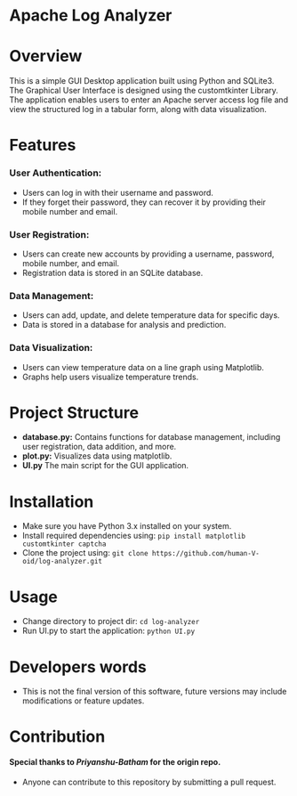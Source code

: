 # **Apache Log Analyzer**
# Overview
This is a simple GUI Desktop application built using Python and SQLite3. The Graphical User Interface is designed using the customtkinter Library. The application enables users to enter an Apache server access log file and view the structured log in a tabular form, along with data visualization.



# Features

### User Authentication:

- Users can log in with their username and password.
- If they forget their password, they can recover it by providing their mobile number and email.

### User Registration:

- Users can create new accounts by providing a username, password, mobile number, and email.
- Registration data is stored in an SQLite database.

### Data Management:

- Users can add, update, and delete temperature data for specific days.
- Data is stored in a database for analysis and prediction.

### Data Visualization:

- Users can view temperature data on a line graph using Matplotlib.
- Graphs help users visualize temperature trends.

# Project Structure

- **database.py:** Contains functions for database management, including user registration, data addition, and more.
- **plot.py:** Visualizes data using matplotlib.
- **UI.py** The main script for the GUI application.

# Installation
- Make sure you have Python 3.x installed on your system.
- Install required dependencies using: 
    `pip install matplotlib customtkinter captcha`
- Clone the project using:
    `git clone https://github.com/human-V-oid/log-analyzer.git`

# Usage
- Change directory to project dir:
    `cd log-analyzer`
- Run UI.py to start the application:
    `python UI.py`

# Developers words
- This is not the final version of this software, future versions may include modifications or feature updates.

# Contribution
#### Special thanks to *Priyanshu-Batham* for the origin repo.
- Anyone can contribute to this repository by submitting a pull request.